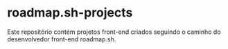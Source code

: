 # roadmap.sh-projects
Este repositório contém projetos front-end criados seguindo o caminho do desenvolvedor front-end roadmap.sh.

